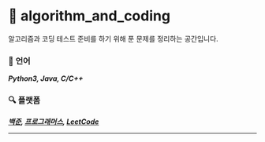 # :hatched_chick: algorithm_and_coding
알고리즘과 코딩 테스트 준비를 하기 위해 푼 문제를 정리하는 공간입니다.

### :rocket: __언어__ 

__*Python3, Java, C/C++*__

### :mag: __플랫폼__ 

__*[백준](https://www.acmicpc.net), [프로그래머스](https://programmers.co.kr), [LeetCode](https://leetcode.com/problemset/)*__

---
